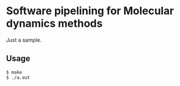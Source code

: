 # Software pipelining for Molecular dynamics methods

Just a sample.

## Usage 

    $ make
    $ ./a.out
